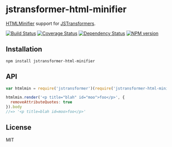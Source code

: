 # jstransformer-html-minifier

[HTMLMinifier](https://github.com/kangax/html-minifier) support for [JSTransformers](http://github.com/jstransformers).

[![Build Status](https://img.shields.io/travis/jstransformers/jstransformer-html-minifier/master.svg)](https://travis-ci.org/jstransformers/jstransformer-html-minifier)
[![Coverage Status](https://img.shields.io/coveralls/jstransformers/jstransformer-html-minifier/master.svg)](https://coveralls.io/r/jstransformers/jstransformer-html-minifier?branch=master)
[![Dependency Status](https://img.shields.io/david/jstransformers/jstransformer-html-minifier/master.svg)](http://david-dm.org/jstransformers/jstransformer-html-minifier)
[![NPM version](https://img.shields.io/npm/v/jstransformer-html-minifier.svg)](https://www.npmjs.org/package/jstransformer-html-minifier)

## Installation

    npm install jstransformer-html-minifier

## API

```js
var htmlmin = require('jstransformer')(require('jstransformer-html-minifier'))

htmlmin.render('<p title="blah" id="moo">foo</p>', {
  removeAttributeQuotes: true
}).body
//=> '<p title=blah id=moo>foo</p>'
```

## License

MIT
